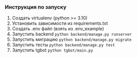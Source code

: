 ### Инструкция по запуску
1. Создать virtualenv (python >= 3.10)
2. Установить зависимости из requirements.txt
3. Создать .env файл (взять из .env_example)
4. Запустить backend ```python backend/manage.py runserver```
5. Запустить миграцию ```python backend/manage.py migrate```
6. Запустить тесты ```python backend/manage.py test```
7. Запустить tgbot ```python tgbot/main.py```
